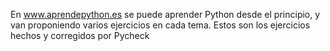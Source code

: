 En www.aprendepython.es se puede aprender Python desde el principio, y van proponiendo varios ejercicios en cada tema.
Estos son los ejercicios hechos y corregidos por Pycheck

